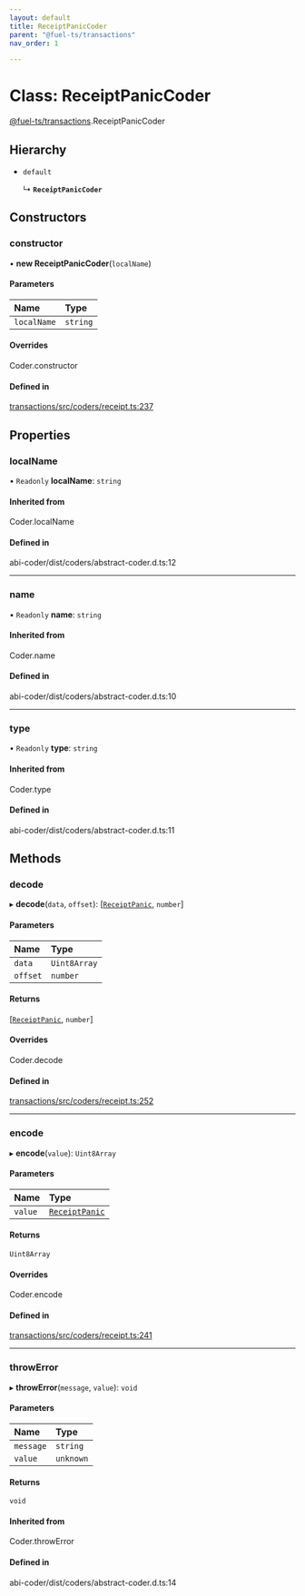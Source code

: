 ```yaml
---
layout: default
title: ReceiptPanicCoder
parent: "@fuel-ts/transactions"
nav_order: 1

---
```


# Class: ReceiptPanicCoder

[@fuel-ts/transactions](../index.md).ReceiptPanicCoder

## Hierarchy

- `default`

  ↳ **`ReceiptPanicCoder`**

## Constructors

### constructor

• **new ReceiptPanicCoder**(`localName`)

#### Parameters

| Name | Type |
| :------ | :------ |
| `localName` | `string` |

#### Overrides

Coder.constructor

#### Defined in

[transactions/src/coders/receipt.ts:237](https://github.com/FuelLabs/fuels-ts/blob/master/packages/transactions/src/coders/receipt.ts#L237)

## Properties

### localName

• `Readonly` **localName**: `string`

#### Inherited from

Coder.localName

#### Defined in

abi-coder/dist/coders/abstract-coder.d.ts:12

___

### name

• `Readonly` **name**: `string`

#### Inherited from

Coder.name

#### Defined in

abi-coder/dist/coders/abstract-coder.d.ts:10

___

### type

• `Readonly` **type**: `string`

#### Inherited from

Coder.type

#### Defined in

abi-coder/dist/coders/abstract-coder.d.ts:11

## Methods

### decode

▸ **decode**(`data`, `offset`): [[`ReceiptPanic`](../index.md#receiptpanic), `number`]

#### Parameters

| Name | Type |
| :------ | :------ |
| `data` | `Uint8Array` |
| `offset` | `number` |

#### Returns

[[`ReceiptPanic`](../index.md#receiptpanic), `number`]

#### Overrides

Coder.decode

#### Defined in

[transactions/src/coders/receipt.ts:252](https://github.com/FuelLabs/fuels-ts/blob/master/packages/transactions/src/coders/receipt.ts#L252)

___

### encode

▸ **encode**(`value`): `Uint8Array`

#### Parameters

| Name | Type |
| :------ | :------ |
| `value` | [`ReceiptPanic`](../index.md#receiptpanic) |

#### Returns

`Uint8Array`

#### Overrides

Coder.encode

#### Defined in

[transactions/src/coders/receipt.ts:241](https://github.com/FuelLabs/fuels-ts/blob/master/packages/transactions/src/coders/receipt.ts#L241)

___

### throwError

▸ **throwError**(`message`, `value`): `void`

#### Parameters

| Name | Type |
| :------ | :------ |
| `message` | `string` |
| `value` | `unknown` |

#### Returns

`void`

#### Inherited from

Coder.throwError

#### Defined in

abi-coder/dist/coders/abstract-coder.d.ts:14
